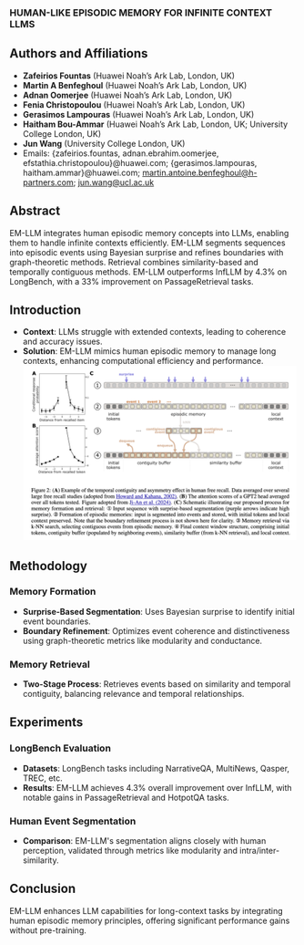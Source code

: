 ### HUMAN-LIKE EPISODIC MEMORY FOR INFINITE CONTEXT LLMS

## Authors and Affiliations
- **Zafeirios Fountas** (Huawei Noah’s Ark Lab, London, UK)
- **Martin A Benfeghoul** (Huawei Noah’s Ark Lab, London, UK)
- **Adnan Oomerjee** (Huawei Noah’s Ark Lab, London, UK)
- **Fenia Christopoulou** (Huawei Noah’s Ark Lab, London, UK)
- **Gerasimos Lampouras** (Huawei Noah’s Ark Lab, London, UK)
- **Haitham Bou-Ammar** (Huawei Noah’s Ark Lab, London, UK; University College London, UK)
- **Jun Wang** (University College London, UK)
- Emails: {zafeirios.fountas, adnan.ebrahim.oomerjee, efstathia.christopoulou}@huawei.com; {gerasimos.lampouras, haitham.ammar}@huawei.com; martin.antoine.benfeghoul@h-partners.com; jun.wang@ucl.ac.uk

## Abstract
EM-LLM integrates human episodic memory concepts into LLMs, enabling them to handle infinite contexts efficiently. EM-LLM segments sequences into episodic events using Bayesian surprise and refines boundaries with graph-theoretic methods. Retrieval combines similarity-based and temporally contiguous methods. EM-LLM outperforms InfLLM by 4.3% on LongBench, with a 33% improvement on PassageRetrieval tasks.

## Introduction
- **Context**: LLMs struggle with extended contexts, leading to coherence and accuracy issues.
- **Solution**: EM-LLM mimics human episodic memory to manage long contexts, enhancing computational efficiency and performance.
![EM-LLM](../figs/EM-LLM.png)
## Methodology
### Memory Formation
- **Surprise-Based Segmentation**: Uses Bayesian surprise to identify initial event boundaries.
- **Boundary Refinement**: Optimizes event coherence and distinctiveness using graph-theoretic metrics like modularity and conductance.

### Memory Retrieval
- **Two-Stage Process**: Retrieves events based on similarity and temporal contiguity, balancing relevance and temporal relationships.

## Experiments
### LongBench Evaluation
- **Datasets**: LongBench tasks including NarrativeQA, MultiNews, Qasper, TREC, etc.
- **Results**: EM-LLM achieves 4.3% overall improvement over InfLLM, with notable gains in PassageRetrieval and HotpotQA tasks.

### Human Event Segmentation
- **Comparison**: EM-LLM's segmentation aligns closely with human perception, validated through metrics like modularity and intra/inter-similarity.

## Conclusion
EM-LLM enhances LLM capabilities for long-context tasks by integrating human episodic memory principles, offering significant performance gains without pre-training.

